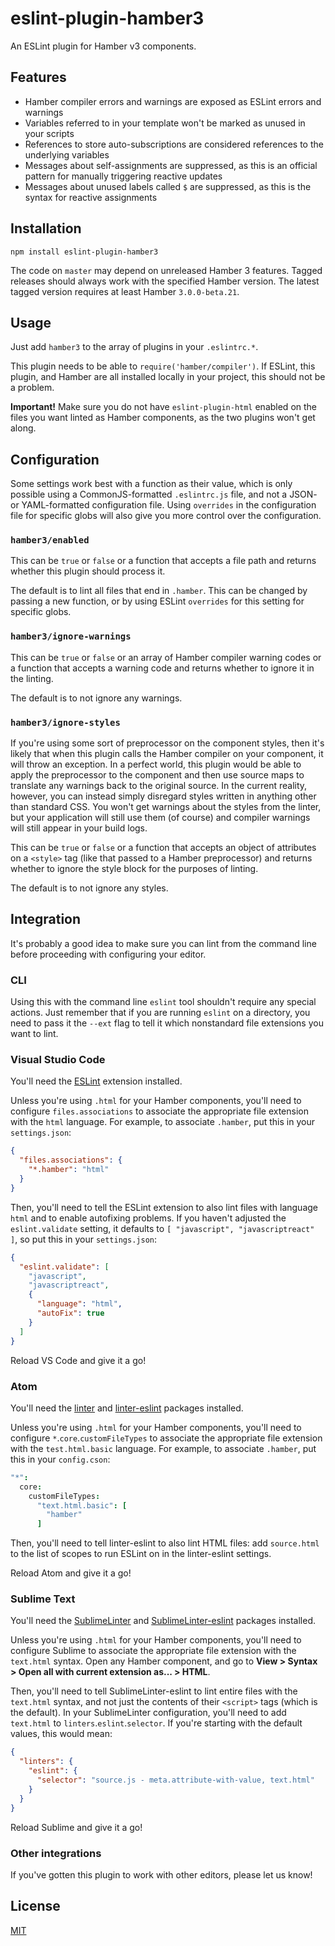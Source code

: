 # eslint-plugin-hamber3

An ESLint plugin for Hamber v3 components.

## Features

- Hamber compiler errors and warnings are exposed as ESLint errors and warnings
- Variables referred to in your template won't be marked as unused in your scripts
- References to store auto-subscriptions are considered references to the underlying variables
- Messages about self-assignments are suppressed, as this is an official pattern for manually triggering reactive updates
- Messages about unused labels called `$` are suppressed, as this is the syntax for reactive assignments

## Installation

`npm install eslint-plugin-hamber3`

The code on `master` may depend on unreleased Hamber 3 features. Tagged releases should always work with the specified Hamber version. The latest tagged version requires at least Hamber `3.0.0-beta.21`.

## Usage

Just add `hamber3` to the array of plugins in your `.eslintrc.*`.

This plugin needs to be able to `require('hamber/compiler')`. If ESLint, this plugin, and Hamber are all installed locally in your project, this should not be a problem.

**Important!** Make sure you do not have `eslint-plugin-html` enabled on the files you want linted as Hamber components, as the two plugins won't get along.

## Configuration

Some settings work best with a function as their value, which is only possible using a CommonJS-formatted `.eslintrc.js` file, and not a JSON- or YAML-formatted configuration file. Using `overrides` in the configuration file for specific globs will also give you more control over the configuration.

### `hamber3/enabled`

This can be `true` or `false` or a function that accepts a file path and returns whether this plugin should process it.

The default is to lint all files that end in `.hamber`. This can be changed by passing a new function, or by using ESLint `overrides` for this setting for specific globs.

### `hamber3/ignore-warnings`

This can be `true` or `false` or an array of Hamber compiler warning codes or a function that accepts a warning code and returns whether to ignore it in the linting.

The default is to not ignore any warnings.

### `hamber3/ignore-styles`

If you're using some sort of preprocessor on the component styles, then it's likely that when this plugin calls the Hamber compiler on your component, it will throw an exception. In a perfect world, this plugin would be able to apply the preprocessor to the component and then use source maps to translate any warnings back to the original source. In the current reality, however, you can instead simply disregard styles written in anything other than standard CSS. You won't get warnings about the styles from the linter, but your application will still use them (of course) and compiler warnings will still appear in your build logs.

This can be `true` or `false` or a function that accepts an object of attributes on a `<style>` tag (like that passed to a Hamber preprocessor) and returns whether to ignore the style block for the purposes of linting.

The default is to not ignore any styles.

## Integration

It's probably a good idea to make sure you can lint from the command line before proceeding with configuring your editor.

### CLI

Using this with the command line `eslint` tool shouldn't require any special actions. Just remember that if you are running `eslint` on a directory, you need to pass it the `--ext` flag to tell it which nonstandard file extensions you want to lint.

### Visual Studio Code

You'll need the [ESLint](https://marketplace.visualstudio.com/items?itemName=dbaeumer.vscode-eslint) extension installed.

Unless you're using `.html` for your Hamber components, you'll need to configure `files.associations` to associate the appropriate file extension with the `html` language. For example, to associate `.hamber`, put this in your `settings.json`:

```json
{
  "files.associations": {
    "*.hamber": "html"
  }
}
```

Then, you'll need to tell the ESLint extension to also lint files with language `html` and to enable autofixing problems. If you haven't adjusted the `eslint.validate` setting, it defaults to `[ "javascript", "javascriptreact" ]`, so put this in your `settings.json`:

```json
{
  "eslint.validate": [
    "javascript",
    "javascriptreact",
    {
      "language": "html",
      "autoFix": true
    }
  ]
}
```

Reload VS Code and give it a go!

### Atom

You'll need the [linter](https://atom.io/packages/linter) and [linter-eslint](https://atom.io/packages/linter-eslint) packages installed.

Unless you're using `.html` for your Hamber components, you'll need to configure `*`.`core`.`customFileTypes` to associate the appropriate file extension with the `test.html.basic` language. For example, to associate `.hamber`, put this in your `config.cson`:

```cson
"*":
  core:
    customFileTypes:
      "text.html.basic": [
        "hamber"
      ]
```

Then, you'll need to tell linter-eslint to also lint HTML files: add `source.html` to the list of scopes to run ESLint on in the linter-eslint settings.

Reload Atom and give it a go!

### Sublime Text

You'll need the [SublimeLinter](https://github.com/SublimeLinter/SublimeLinter) and [SublimeLinter-eslint](https://github.com/SublimeLinter/SublimeLinter-eslint) packages installed.

Unless you're using `.html` for your Hamber components, you'll need to configure Sublime to associate the appropriate file extension with the `text.html` syntax. Open any Hamber component, and go to **View > Syntax > Open all with current extension as... > HTML**.

Then, you'll need to tell SublimeLinter-eslint to lint entire files with the `text.html` syntax, and not just the contents of their `<script>` tags (which is the default). In your SublimeLinter configuration, you'll need to add `text.html` to `linters`.`eslint`.`selector`. If you're starting with the default values, this would mean:

```json
{
  "linters": {
    "eslint": {
      "selector": "source.js - meta.attribute-with-value, text.html"
    }
  }
}
```

Reload Sublime and give it a go!

### Other integrations

If you've gotten this plugin to work with other editors, please let us know!

## License

[MIT](LICENSE)
